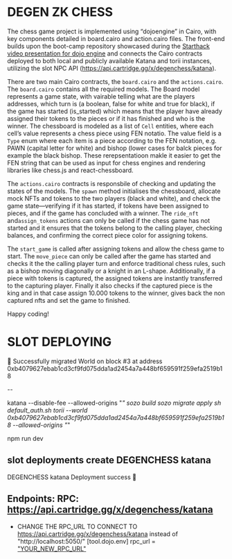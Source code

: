 

# DEGEN ZK CHESS 


The chess game project is implemented using “dojoengine” in Cairo, with key components detailed in board.cairo and action.cairo files. The front-end builds upon the boot-camp repository showcased during the [Starthack video presentation for dojo engine](https://www.youtube.com/watch?v=xKYqFMibIB0&t=47s) and connects the Cairo contracts deployed to both local and publicly available Katana and torii instances, utilizing the slot NPC API (https://api.cartridge.gg/x/degenchess/katana). 

There are two main Cairo contracts, the `board.cairo` and the `actions.cairo`. The `board.cairo` contains all the required models.
The Board model represents a game state, with vairable telling what are the players addresses, which turn is (a boolean, false for white and true for black), if the game has started (is_started) which means that the player have already assigned their tokens to the pieces or if it has finished and who is the winner.
The chessboard is modeled as a list of `Cell` entities, where each cell’s value represents a chess piece using FEN notatio. The value field is a `Type` enum where each item is a piece according to the FEN notation, e.g. PAWN (capital letter for white) and bishop (lower cases for balck pieces for example the black bishop. These rerepsentatioon makle it easier to get the FEN string that can be used as input for chess engines and rendering libraries like chess.js and react-chessboard.


The `actions.cairo` contracts is responsbile of checking and updating the states of the models. The `spawn` method initialises the chessboard, allocate mock NFTs and tokens to the two players (black and white), and check the game state—verifying if it has started, if tokens have been assigned to pieces, and if the game has concluded with a winner. The `ride_nft` and`assign_tokens` actions can only be called if the chess game has not started and it ensures that the tokens belong to the calling player, checking balances, and confirming the correct piece color for assigning tokens.

The `start_game` is called after assigning tokens and allow the chess game to start.
The `move_piece` can only be called after the game has started and checks it the the calling player turn and enforce traditional chess rules, such as a bishop moving diagonally or a knight in an L-shape. Additionally, if a piece with tokens is captured, the assigned tokens are instantly transferred to the capturing player.
Finally it also checks if the captured piece is the king and in that case assign 10.000 tokens to the winner, gives back the non captured nfts and set the game to finished.


Happy coding!

# SLOT DEPLOYING

🎉 Successfully migrated World on block #3 at address 0xb4079627ebab1cd3cf9fd075dda1ad2454a7a448bf659591f259efa2519b18


--

katana --disable-fee --allowed-origins "*"
sozo build
sozo migrate apply
sh default_auth.sh
torii  --world 0xb4079627ebab1cd3cf9fd075dda1ad2454a7a448bf659591f259efa2519b18 --allowed-origins "*"

npm run dev

slot deployments create DEGENCHESS katana
---
DEGENCHESS katana
Deployment success 🚀

Endpoints:
  RPC: https://api.cartridge.gg/x/degenchess/katana
---

- CHANGE THE RPC_URL TO CONNECT TO https://api.cartridge.gg/x/degenchess/katana instead of "http://localhost:5050/"
[tool.dojo.env]
rpc_url = ["YOUR_NEW_RPC_URL"](https://api.cartridge.gg/x/degenchess/katana)